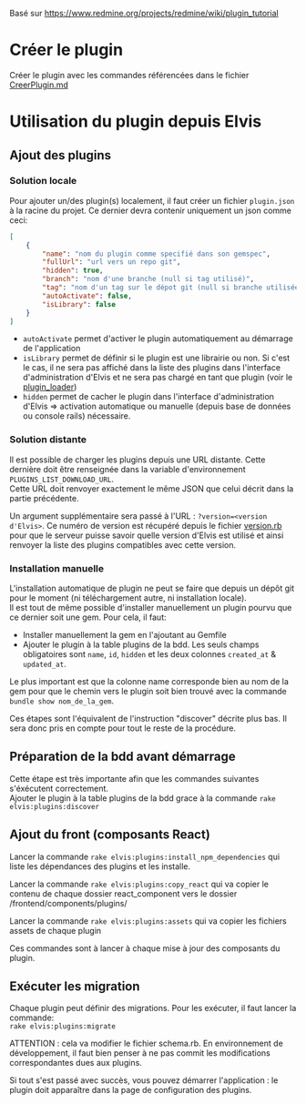 Basé sur https://www.redmine.org/projects/redmine/wiki/plugin_tutorial
# Créer le plugin
Créer le plugin avec les commandes référencées dans le fichier [CreerPlugin.md](CreerPlugin.md)


# Utilisation du plugin depuis Elvis
## Ajout des plugins

### Solution locale
Pour ajouter un/des plugin(s) localement, il faut créer un fichier `plugin.json` à la racine du projet. Ce dernier devra contenir uniquement un json comme ceci:
```json
[
    {
        "name": "nom du plugin comme specifié dans son gemspec",
        "fullUrl": "url vers un repo git",
        "hidden": true,
        "branch": "nom d'une branche (null si tag utilisé)",
        "tag": "nom d'un tag sur le dépot git (null si branche utilisée)",
        "autoActivate": false,
        "isLibrary": false
    }
]
```

- `autoActivate` permet d'activer le plugin automatiquement au démarrage de l'application
- `isLibrary` permet de définir si le plugin est une librairie ou non. Si c'est le cas, il ne sera pas affiché dans la liste des plugins dans l'interface d'administration d'Elvis et ne sera pas chargé en tant que plugin (voir le [plugin_loader](../lib/elvis/plugin_loader.rb))
- `hidden` permet de cacher le plugin dans l'interface d'administration d'Elvis => activation automatique ou manuelle (depuis base de données ou console rails) nécessaire.

### Solution distante
Il est possible de charger les plugins depuis une URL distante. Cette dernière doit être renseignée dans la variable d'environnement `PLUGINS_LIST_DOWNLOAD_URL`.  
Cette URL doit renvoyer exactement le même JSON que celui décrit dans la partie précédente.  

Un argument supplémentaire sera passé à l'URL : `?version=<version d'Elvis>`. Ce numéro de version est récupéré depuis le fichier [version.rb](../lib/elvis/version.rb)
pour que le serveur puisse savoir quelle version d'Elvis est utilisé et ainsi renvoyer la liste des plugins compatibles avec cette version.

### Installation manuelle
L'installation automatique de plugin ne peut se faire que depuis un dépôt git pour le moment (ni téléchargement autre, ni installation locale).  
Il est tout de même possible d'installer manuellement un plugin pourvu que ce dernier soit une gem. Pour cela, il faut:
- Installer manuellement la gem en l'ajoutant au Gemfile
- Ajouter le plugin à la table plugins de la bdd. Les seuls champs obligatoires sont `name`, `id`, `hidden` et les deux colonnes `created_at` & `updated_at`.

Le plus important est que la colonne name corresponde bien au nom de la gem pour que le chemin vers le plugin soit bien trouvé avec la commande `bundle show nom_de_la_gem`.

Ces étapes sont l'équivalent de l'instruction "discover" décrite plus bas. Il sera donc pris en compte pour tout le reste de la procédure.

## Préparation de la bdd avant démarrage
Cette étape est très importante afin que les commandes suivantes s'éxécutent correctement.  
Ajouter le plugin à la table plugins de la bdd grace à la commande `rake elvis:plugins:discover`  

## Ajout du front (composants React)
Lancer la commande `rake elvis:plugins:install_npm_dependencies` qui liste les dépendances des plugins et les installe.

Lancer la commande `rake elvis:plugins:copy_react` qui va copier  le contenu de chaque dossier react_component vers le dossier /frontend/components/plugins/<nom du plugin> 

Lancer la commande `rake elvis:plugins:assets` qui va copier les fichiers assets de chaque plugin

Ces commandes sont à lancer à chaque mise à jour des composants du plugin.

## Exécuter les migration
Chaque plugin peut définir des migrations. Pour les exécuter, il faut lancer la commande:  
`rake elvis:plugins:migrate`  

ATTENTION : cela va modifier le fichier schema.rb. En environnement de développement, il faut bien penser à ne pas commit les modifications correspondantes dues aux plugins.

Si tout s'est passé avec succès, vous pouvez démarrer l'application : le plugin doit apparaître dans la page de configuration des plugins.  
